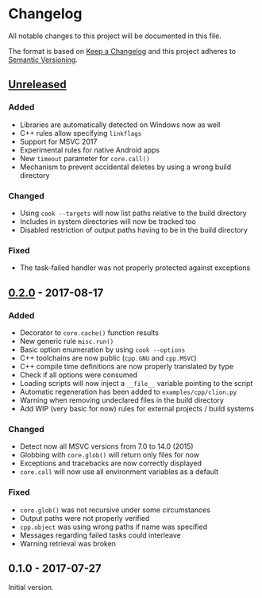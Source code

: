 # Changelog
All notable changes to this project will be documented in this file.

The format is based on [Keep a Changelog](http://keepachangelog.com/en/1.0.0/)
and this project adheres to [Semantic Versioning](http://semver.org/spec/v2.0.0.html).

## [Unreleased]
### Added
- Libraries are automatically detected on Windows now as well
- C++ rules allow specifying `linkflags`
- Support for MSVC 2017
- Experimental rules for native Android apps
- New `timeout` parameter for `core.call()`
- Mechanism to prevent accidental deletes by using a wrong build directory

### Changed
- Using `cook --targets` will now list paths relative to the build directory
- Includes in system directories will now be tracked too
- Disabled restriction of output paths having to be in the build directory

### Fixed
- The task-failed handler was not properly protected against exceptions


## [0.2.0] - 2017-08-17
### Added
- Decorator to `core.cache()` function results 
- New generic rule `misc.run()`
- Basic option enumeration by using `cook --options`
- C++ toolchains are now public (`cpp.GNU` and `cpp.MSVC`)
- C++ compile time definitions are now properly translated by type
- Check if all options were consumed
- Loading scripts will now inject a `__file__` variable pointing to the script
- Automatic regeneration has been added to `examples/cpp/clion.py` 
- Warning when removing undeclared files in the build directory
- Add WIP (very basic for now) rules for external projects / build systems

### Changed
- Detect now all MSVC versions from 7.0 to 14.0 (2015)
- Globbing with `core.glob()` will return only files for now
- Exceptions and tracebacks are now correctly displayed
- `core.call` will now use all environment variables as a default

### Fixed
- `core.glob()` was not recursive under some circumstances
- Output paths were not properly verified
- `cpp.object` was using wrong paths if name was specified
- Messages regarding failed tasks could interleave
- Warning retrieval was broken


## 0.1.0 - 2017-07-27

Initial version.

[Unreleased]: https://github.com/jachris/cook/compare/v0.2.0...HEAD
[0.2.0]: https://github.com/jachris/cook/compare/v0.1.0...v0.2.0
